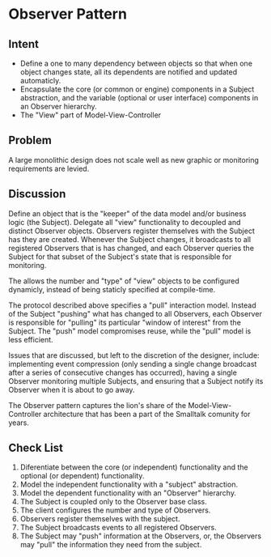 # Observer Pattern

## Intent

- Define a one to many dependency between objects so that when one object changes state, all its
dependents are notified and updated automaticly.
- Encapsulate the core (or common or engine) components in a Subject abstraction, and the variable
(optional or user interface) components in an Observer hierarchy.
- The "View" part of Model-View-Controller

## Problem

A large monolithic design does not scale well as new graphic or monitoring requirements are levied.

## Discussion

Define an object that is the "keeper" of the data model and/or business logic (the Subject). Delegate
all "view" functionality to decoupled and distinct Observer objects. Observers register themselves
with the Subject has they are created. Whenever the Subject changes, it broadcasts to all registered
Observers that is has changed, and each Observer queries the Subject for that subset of the Subject's
state that is responsible for monitoring.

The allows the number and "type" of "view" objects to be configured dynamicly, instead of being 
staticly specified at compile-time.

The protocol described above specifies a "pull" interaction model. Instead of the Subject "pushing"
what has changed to all Observers, each Observer is responsible for "pulling" its particular "window
of interest" from the Subject. The "push" model compromises reuse, while the "pull" model is less efficient.

Issues that are discussed, but left to the discretion of the designer, include:
implementing event compression (only sending a single change broadcast after a series of consecutive
changes has occurred), having a single Observer monitoring multiple Subjects, and ensuring that a Subject
notify its Observer when it is about to go away.

The Observer pattern captures the lion's share of the Model-View-Controller architecture that has been
a part of the Smalltalk comunity for years.

## Check List

1. Diferentiate between the core (or independent) functionality and the optional (or dependent) functionality.
2. Model the independent functionality with a "subject" abstraction.
3. Model the dependent functionality with an "Observer" hierarchy.
4. The Subject is coupled only to the Observer base class.
5. The client configures the number and type of Observers.
6. Observers register themselves with the subject.
7. The Subject broadcasts events to all registered Observers.
8. The Subject may "push" information at the Observers, or, the Observers may "pull" the information
they need from the subject.
